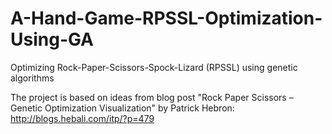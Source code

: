 # A-Hand-Game-RPSSL-Optimization-Using-GA
Optimizing Rock-Paper-Scissors-Spock-Lizard (RPSSL) using genetic algorithms

The project is based on ideas from blog post "Rock Paper Scissors – Genetic Optimization Visualization" by Patrick Hebron: http://blogs.hebali.com/itp/?p=479
